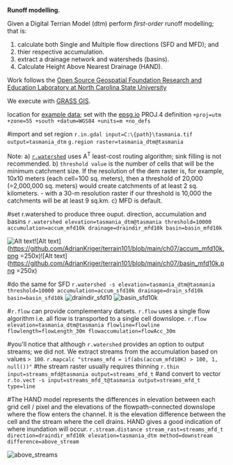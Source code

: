 **Runoff modelling.**

Given a Digital Terrian Model (dtm) perform *first-order* runoff modelling; that is:
1) calculate both Single and Multiple flow directions (SFD and MFD); and
2) thier respective accumulation.
3) extract a drainage network and watersheds (basins).
4) Calculate Height Above Nearest Drainage (HAND).

Work follows the [Open Source Geospatial Foundation Research and Education Laboratory at North Carolina State University](https://ncsu-geoforall-lab.github.io/geospatial-simulations-course/)

We execute with [GRASS GIS](https://grass.osgeo.org/). 

location for [example data](https://3d.bk.tudelft.nl/courses/backup/geo1015/2019/hw/02/); set with the [epsg.io](https://epsg.io/32755) PROJ.4 definition `+proj=utm +zone=55 +south +datum=WGS84 +units=m +no_defs`

#import and set region
`r.in.gdal input=C:\{path}\tasmania.tif output=tasmania_dtm`
`g.region raster=tasmania_dtm@tasmania`
 
Note:
a) [`r.watershed`](https://grass.osgeo.org/grass78/manuals/r.watershed.html) uses A<sup>T</sup> least-cost routing algorithm; sink filling is not recommended.
b) `threshold value` is the number of cells that will be the minimum catchment size. If the resolution of the dem raster is, for example, 10x10 meters (each cell=100 sq. meters), then a threshold of 20,000 (=2,000,000 sq. meters) would create catchments of at least 2 sq. kilometers. - with a 30-m resolution raster if our threshold is 10,000 the catchments will be at least 9 sq.km.
c) MFD is default.

#set r.watershed to produce three ouput. direction, accumulation and basins
`r.watershed elevation=tasmania_dtm@tasmania threshold=10000 accumulation=accum_mfd10k drainage=draindir_mfd10k basin=basin_mfd10k`  

![Alt text](https://github.com/AdrianKriger/terrain101/blob/main/ch07/draindir_mfd10.png=250x)![Alt text](https://github.com/AdrianKriger/terrain101/blob/main/ch07/accum_mfd10k.png =250x)![Alt text](https://github.com/AdrianKriger/terrain101/blob/main/ch07/basin_mfd10k.png =250x)

#do the same for SFD
`r.watershed -s elevation=tasmania_dtm@tasmania threshold=10000 accumulation=accum_sfd10k drainage=drain_sfd10k basin=basin_sfd10k`
![draindir_sfd10]( =250x) ![basin_sfd10k]( =250x)

#`r.flow` can provide complementary datsets. `r.flow` uses a single flow algorithm i.e. all flow is transported to a single cell downslope. 
`r.flow elevation=tasmania_dtm@tasmania flowline=flowline flowlength=flowLength_30m flowaccumulation=flowAcc_30m`

#you'll notice that although `r.watershed` provides an option to output streams; we did not. We extract streams from the accumulation based on values `> 100`.
`r.mapcalc "streams_mfd = if(abs(accum_mfd10K) > 100, 1, null())"`
#the stream raster usually requires thinning
`r.thin input=streams_mfd@tasmania output=streams_mfd_t`
#and convert to vector
`r.to.vect -s input=streams_mfd_t@tasmania output=streams_mfd_t type=line`


#The HAND model represents the differences in elevation between each grid cell / pixel and the elevations of the flowpath-connected downslope where the flow enters the channel. It is the elevation difference between the cell and the stream where the cell drains. HAND gives a good indication of where inundation will occur.
`r.stream.distance stream_rast=streams_mfd_t direction=draindir_mfd10k elevation=tasmania_dtm method=downstream difference=above_stream`

![above_streams]( =250x)
